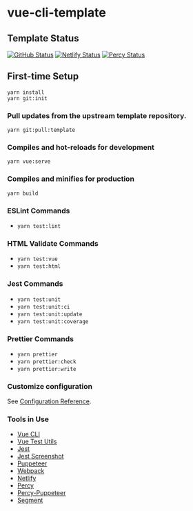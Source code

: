 # vue-cli-template

## Template Status

[![GitHub Status](https://github.com/ryanjwilke/vue-cli-template/workflows/Production/badge.svg)](https://github.com/ryanjwilke/vue-cli-template/actions)
[![Netlify Status](https://api.netlify.com/api/v1/badges/45dfe48b-2dfe-4c6e-8186-058ac9a15d7a/deploy-status)](https://app.netlify.com/sites/vue-cli-template/deploys)
[![Percy Status](https://percy.io/static/images/percy-badge.svg)](https://percy.io/ryanwilke/vue-cli-template)

## First-time Setup

```
yarn install
yarn git:init
```

### Pull updates from the upstream template repository.

```
yarn git:pull:template
```

### Compiles and hot-reloads for development

```
yarn vue:serve
```

### Compiles and minifies for production

```
yarn build
```

### ESLint Commands

- `yarn test:lint`

### HTML Validate Commands

- `yarn test:vue`
- `yarn test:html`

### Jest Commands

- `yarn test:unit`
- `yarn test:unit:ci`
- `yarn test:unit:update`
- `yarn test:unit:coverage`

### Prettier Commands

- `yarn prettier`
- `yarn prettier:check`
- `yarn prettier:write`

### Customize configuration

See [Configuration Reference](https://cli.vuejs.org/config/).

### Tools in Use

- [Vue CLI](https://cli.vuejs.org/)
- [Vue Test Utils](https://vue-test-utils.vuejs.org/)
- [Jest](https://jestjs.io/)
- [Jest Screenshot](https://github.com/Prior99/jest-screenshot)
- [Puppeteer](https://github.com/GoogleChrome/puppeteer)
- [Webpack](https://webpack.js.org/)
- [Netlify](https://app.netlify.com/sites/ryanwilke/overview)
- [Percy](https://percy.io/ryanwilke/)
- [Percy-Puppeteer](https://github.com/percy/percy-puppeteer)
- [Segment](https://app.segment.com/ryanwilke/home)
